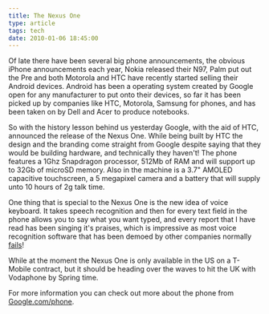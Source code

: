 ```yaml
---
title: The Nexus One
type: article
tags: tech
date: 2010-01-06 18:45:00
---
```


Of late there have been several big phone announcements, the obvious iPhone announcements each year, Nokia released their N97, Palm put out the Pre and both Motorola and HTC have recently started selling their Android devices. Android has been a operating system created by Google open for any manufacturer to put onto their devices, so far it has been picked up by companies like HTC, Motorola, Samsung for phones, and has been taken on by Dell and Acer to produce notebooks.

So with the history lesson behind us yesterday Google, with the aid of HTC, announced the release of the Nexus One. While being built by HTC the design and the branding come straight from Google despite saying that they would be building hardware, and technically they haven't! The phone features a 1Ghz Snapdragon processor, 512Mb of RAM and will support up to 32Gb of microSD memory. Also in the machine is a 3.7" AMOLED capacitive touchscreen, a 5 megapixel camera and a battery that will supply unto 10 hours of 2g talk time.

One thing that is special to the Nexus One is the new idea of voice keyboard. It takes speech recognition and then for every text field in the phone allows you to say what you want typed, and every report that I have read has been singing it's praises, which is impressive as most voice recognition software that has been demoed by other companies normally <a href="http://video.google.com/videoplay?docid=-1123221217782777472&amp;hl=en#" target="null">fails</a>!

While at the moment the Nexus One is only available in the US on a T-Mobile contract, but it should be heading over the waves to hit the UK with Vodaphone by Spring time.

For more information you can check out more about the phone from <a href="http://www.google.com/phone">Google.com/phone</a>.

